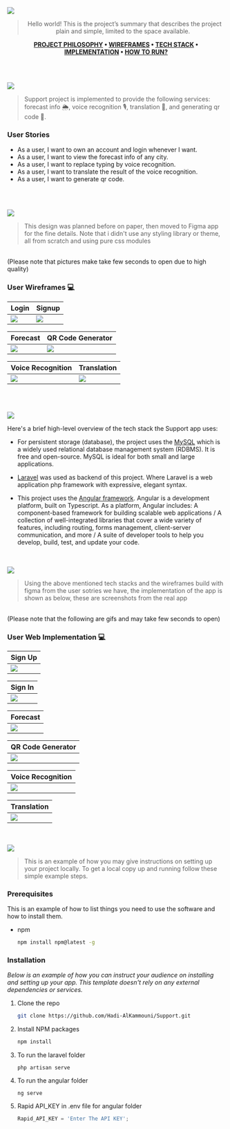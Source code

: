 <img src="./readme/title1.svg"/>

<div align="center">

> Hello world! This is the project’s summary that describes the project plain and simple, limited to the space available.  

**[PROJECT PHILOSOPHY](#-project-philosophy) • [WIREFRAMES](#-wireframes) • [TECH STACK](#-tech-stack) • [IMPLEMENTATION](#-impplementation) • [HOW TO RUN?](#-how-to-run)**
</div>

<br><br>

<img src="./readme/title2.svg" id="-project-philosophy"/>

<br>

> Support project is implemented to provide the following services: forecast info 🌦, voice recognition 🎙, translation 📖, and generating qr code 🔲.

### User Stories
- As a user, I want to own an account and login whenever I want.
- As a user, I want to view the forecast info of any city.
- As a user, I want to replace typing by voice recognition.
- As a user, I want to translate the result of the voice recognition.
- As a user, I want to generate qr code.

<br><br>

<img src="./readme/title3.svg" id="-wireframes"/>

> This design was planned before on paper, then moved to Figma app for the fine details.
Note that i didn't use any styling library or theme, all from scratch and using pure css modules
<br>
(Please note that pictures make take few seconds to open due to high quality)

### User Wireframes 💻

| Login  | Signup  |
| -----------------| -----|
| <img src="./readme/wireframes/login.png"/> | <img src="./readme/wireframes/signup.png"/> |

| Forecast  | QR Code Generator  |
| -----------------| -----|
| <img src="./readme/wireframes/weather.png"/> | <img src="./readme/wireframes/qr.png"/> |

| Voice Recognition  | Translation  |
| -----------------| -----|
| <img src="./readme/wireframes/voice.png"/> | <img src="./readme/wireframes/translate.png"/> |

<br><br>

<img src="./readme/title4.svg" id="-tech-stack"/>

Here's a brief high-level overview of the tech stack the Support app uses:

- For persistent storage (database), the project uses the [MySQL](https://www.mysql.com/) which is a widely used relational database management system (RDBMS). It is free and open-source. MySQL is ideal for both small and large applications.
- [Laravel](https://laravel.com/) was used as backend of this project. Where Laravel is a web application php framework with expressive, elegant syntax.

- This project uses the [Angular framework](https://angular.io/guide/what-is-angular). Angular is a development platform, built on Typescript. As a platform, Angular includes: A component-based framework for building scalable web applications / A collection of well-integrated libraries that cover a wide variety of features, including routing, forms management, client-server communication, and more / A suite of developer tools to help you develop, build, test, and update your code.

<br><br>
<img src="./readme/title5.svg" id="-impplementation"/>

> Using the above mentioned tech stacks and the wireframes build with figma from the user sotries we have, the implementation of the app is shown as below, these are screenshots from the real app
<br>
(Please note that the following are gifs and may take few seconds to open)

<br>

### User Web Implementation 💻

| Sign Up
| -----------------|
| <img src="./readme/gifs/signup.gif"/>

| Sign In
| -----------------|
| <img src="./readme/gifs/signin.gif"/> 

| Forecast |
| -----------------|
| <img src="./readme/gifs/weather.gif"/> |

| QR Code Generator
| -----------------|
| <img src="./readme/gifs/qr.gif"/>  

| Voice Recognition
| -----------------|
| <img src="./readme/gifs/voice.gif"/> 

| Translation
| -----------------|
| <img src="./readme/gifs/translate.gif"/> 

<br><br>
<img src="./readme/title6.svg" id="-how-to-run"/>


> This is an example of how you may give instructions on setting up your project locally.
To get a local copy up and running follow these simple example steps.

### Prerequisites

This is an example of how to list things you need to use the software and how to install them.
* npm
  ```sh
  npm install npm@latest -g
  ```

### Installation

_Below is an example of how you can instruct your audience on installing and setting up your app. This template doesn't rely on any external dependencies or services._

1. Clone the repo
   ```sh
   git clone https://github.com/Hadi-AlKammouni/Support.git
   ```
2. Install NPM packages
   ```sh
   npm install
   ```
3. To run the laravel folder 
   ```
   php artisan serve
   ```
4. To run the angular folder 
   ```
   ng serve
   ```
5. Rapid API_KEY in .env file for angular folder
   ```js
   Rapid_API_KEY = 'Enter The API KEY';
   ```
